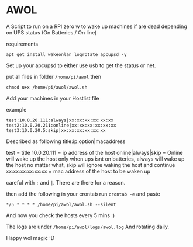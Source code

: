 # AWOL

A Script to run on a RPI zero w to wake up machines if are dead depending on UPS status (On Batteries / On line)

requirements

```
apt get install wakeonlan logrotate apcupsd -y
```

Set up your apcupsd to either use usb to get the status or net.

put all files in folder `/home/pi/awol`  then
```
chmod u+x /home/pi/awol/awol.sh
```

Add your machines in your Hostlist file

example
```
test:10.0.20.111:always|xx:xx:xx:xx:xx:xx
test2:10.0.20.211:online|xx:xx:xx:xx:xx:xx
test3:10.0.20.5:skip|xx:xx:xx:xx:xx:xx
```

Described as following
title:ip:option|macaddress

test = title
10.0.20.111 = ip address of the host
online|always|skip = Online will wake up the host only when ups isnt on batteries, always will wake up the host no matter what, skip will ignore waking the host and continue
xx:xx:xx:xx:xx:xx = mac address of the host to be waken up

careful with `:` and `|`. There are there for a reason.

then add the following in your crontab
run `crontab -e` and paste
```
*/5 * * * * /home/pi/awol/awol.sh --silent
```
And now you check the hosts every 5 mins :)

The logs are under
`/home/pi/awol/logs/awol.log`
And rotating daily.


Happy wol magic :D
